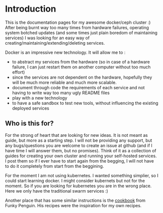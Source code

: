 # Introduction

This is the documentation pages for my awesome docker/ceph cluster :) 
After being burnt way too many times from hardware failures, operating system 
botched updates (and some times just plain boredom of maintaining services) I 
was looking for an easy way of creating/maintaining/extending/deleting services.

Docker is an impressive new technology. It will allow me to :

* to abstract my services from the hardware (so in case of a hardware
failure, I can just restart them on another computer without too much effort)
* since the services are not dependent on the hardware, hopefully they will be
much more reliable and much more scalable. 
* document through code the requirements of each service and not having to write
way too many ugly README files
* play with a new technology
* to have a safe sandbox to test new tools, without influencing the existing deployed services


## Who is this for?

For the strong of heart that are looking for new ideas. It is not meant as guide,
but more as a starting step. I will not be providing any support, but any 
bugs/questions you are welcome to create an issue at github (and if I have time I 
will answer them, but no promises). Think of it as a collection of guides for 
creating your own cluster and running your self-hosted services. I post them
so if I ever have to start again from the begging, I will not have to do it 
completely from start from the beggining.

For the moment I am not using kubernetes. I wanted something simplier, so I could 
start learning docker. I might consider kubernets but not for the moment. So if
you are looking for kubernetes you are in the wrong place. Here we only have 
the traditional swarm services :)

Another place that has some similar instructions is the 
[cookbook](https://geek-cookbook.funkypenguin.co.nz/)
from Funky Penguin. His recipes were the inspiration for my own recipes.
